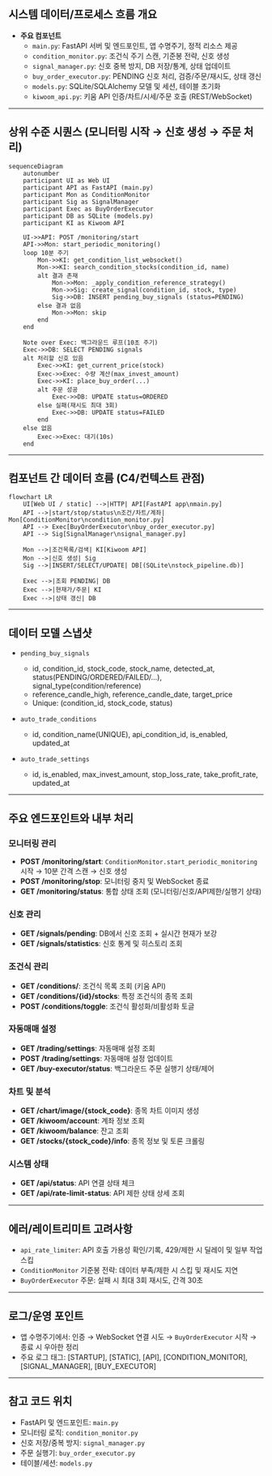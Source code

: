 ## 시스템 데이터/프로세스 흐름 개요

- **주요 컴포넌트**
  - `main.py`: FastAPI 서버 및 엔드포인트, 앱 수명주기, 정적 리소스 제공
  - `condition_monitor.py`: 조건식 주기 스캔, 기준봉 전략, 신호 생성
  - `signal_manager.py`: 신호 중복 방지, DB 저장/통계, 상태 업데이트
  - `buy_order_executor.py`: PENDING 신호 처리, 검증/주문/재시도, 상태 갱신
  - `models.py`: SQLite/SQLAlchemy 모델 및 세션, 테이블 초기화
  - `kiwoom_api.py`: 키움 API 인증/차트/시세/주문 호출 (REST/WebSocket)

---

## 상위 수준 시퀀스 (모니터링 시작 → 신호 생성 → 주문 처리)

```mermaid
sequenceDiagram
    autonumber
    participant UI as Web UI
    participant API as FastAPI (main.py)
    participant Mon as ConditionMonitor
    participant Sig as SignalManager
    participant Exec as BuyOrderExecutor
    participant DB as SQLite (models.py)
    participant KI as Kiwoom API

    UI->>API: POST /monitoring/start
    API->>Mon: start_periodic_monitoring()
    loop 10분 주기
        Mon->>KI: get_condition_list_websocket()
        Mon->>KI: search_condition_stocks(condition_id, name)
        alt 결과 존재
            Mon->>Mon: _apply_condition_reference_strategy()
            Mon->>Sig: create_signal(condition_id, stock, type)
            Sig->>DB: INSERT pending_buy_signals (status=PENDING)
        else 결과 없음
            Mon->>Mon: skip
        end
    end

    Note over Exec: 백그라운드 루프(10초 주기)
    Exec->>DB: SELECT PENDING signals
    alt 처리할 신호 있음
        Exec->>KI: get_current_price(stock)
        Exec->>Exec: 수량 계산(max_invest_amount)
        Exec->>KI: place_buy_order(...)
        alt 주문 성공
            Exec->>DB: UPDATE status=ORDERED
        else 실패(재시도 최대 3회)
            Exec->>DB: UPDATE status=FAILED
        end
    else 없음
        Exec->>Exec: 대기(10s)
    end
```

---

## 컴포넌트 간 데이터 흐름 (C4/컨텍스트 관점)

```mermaid
flowchart LR
    UI[Web UI / static] -->|HTTP| API[FastAPI app\nmain.py]
    API -->|start/stop/status\n조건/차트/계좌| Mon[ConditionMonitor\ncondition_monitor.py]
    API --> Exec[BuyOrderExecutor\nbuy_order_executor.py]
    API --> Sig[SignalManager\nsignal_manager.py]

    Mon -->|조건목록/검색| KI[Kiwoom API]
    Mon -->|신호 생성| Sig
    Sig -->|INSERT/SELECT/UPDATE| DB[(SQLite\nstock_pipeline.db)]

    Exec -->|조회 PENDING| DB
    Exec -->|현재가/주문| KI
    Exec -->|상태 갱신| DB
```

---

## 데이터 모델 스냅샷

- `pending_buy_signals`
  - id, condition_id, stock_code, stock_name, detected_at, status(PENDING/ORDERED/FAILED/...), signal_type(condition/reference)
  - reference_candle_high, reference_candle_date, target_price
  - Unique: (condition_id, stock_code, status)

- `auto_trade_conditions`
  - id, condition_name(UNIQUE), api_condition_id, is_enabled, updated_at

- `auto_trade_settings`
  - id, is_enabled, max_invest_amount, stop_loss_rate, take_profit_rate, updated_at

---

## 주요 엔드포인트와 내부 처리

### 모니터링 관리
- **POST /monitoring/start**: `ConditionMonitor.start_periodic_monitoring` 시작 → 10분 간격 스캔 → 신호 생성
- **POST /monitoring/stop**: 모니터링 중지 및 WebSocket 종료
- **GET /monitoring/status**: 통합 상태 조회 (모니터링/신호/API제한/실행기 상태)

### 신호 관리
- **GET /signals/pending**: DB에서 신호 조회 + 실시간 현재가 보강
- **GET /signals/statistics**: 신호 통계 및 히스토리 조회

### 조건식 관리
- **GET /conditions/**: 조건식 목록 조회 (키움 API)
- **GET /conditions/{id}/stocks**: 특정 조건식의 종목 조회
- **POST /conditions/toggle**: 조건식 활성화/비활성화 토글

### 자동매매 설정
- **GET /trading/settings**: 자동매매 설정 조회
- **POST /trading/settings**: 자동매매 설정 업데이트
- **GET /buy-executor/status**: 백그라운드 주문 실행기 상태/제어

### 차트 및 분석
- **GET /chart/image/{stock_code}**: 종목 차트 이미지 생성
- **GET /kiwoom/account**: 계좌 정보 조회
- **GET /kiwoom/balance**: 잔고 조회
- **GET /stocks/{stock_code}/info**: 종목 정보 및 토론 크롤링

### 시스템 상태
- **GET /api/status**: API 연결 상태 체크
- **GET /api/rate-limit-status**: API 제한 상태 상세 조회

---

## 에러/레이트리미트 고려사항

- `api_rate_limiter`: API 호출 가용성 확인/기록, 429/제한 시 딜레이 및 일부 작업 스킵
- `ConditionMonitor` 기준봉 전략: 데이터 부족/제한 시 스킵 및 재시도 지연
- `BuyOrderExecutor` 주문: 실패 시 최대 3회 재시도, 간격 30초

---

## 로그/운영 포인트

- 앱 수명주기에서: 인증 → WebSocket 연결 시도 → `BuyOrderExecutor` 시작 → 종료 시 우아한 정리
- 주요 로그 태그: [STARTUP], [STATIC], [API], [CONDITION_MONITOR], [SIGNAL_MANAGER], [BUY_EXECUTOR]

---

## 참고 코드 위치

- FastAPI 및 엔드포인트: `main.py`
- 모니터링 로직: `condition_monitor.py`
- 신호 저장/중복 방지: `signal_manager.py`
- 주문 실행기: `buy_order_executor.py`
- 테이블/세션: `models.py`
